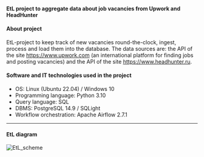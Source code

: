 #### EtL project to aggregate data about job vacancies from Upwork and HeadHunter
#### About project
EtL-project to keep track of new vacancies round-the-clock, ingest, process and load them into the database.
The data sources are: the API of the site https://www.upwork.com (an international platform for finding jobs and posting vacancies) and the API of the site https://www.headhunter.ru.
#### Software and IT technologies used in the project
* OS: Linux (Ubuntu 22.04) / Windows 10
* Programming language: Python 3.10
* Query language: SQL
* DBMS: PostgreSQL 14.9 / SQLight
* Workflow orchestration: Apache Airflow 2.7.1
---
#### EtL diagram
![EtL_scheme](https://github.com/DE-Alex/EtL_jobs/assets/139635578/6ad1f7af-1b75-499b-a3ec-31fb93b926d6)